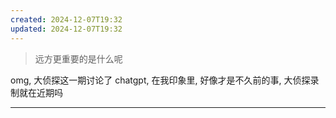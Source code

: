 ```yaml
---
created: 2024-12-07T19:32
updated: 2024-12-07T19:32
---
```


>远方更重要的是什么呢

omg, 大侦探这一期讨论了 chatgpt, 在我印象里, 好像才是不久前的事, 大侦探录制就在近期吗 


--- 
